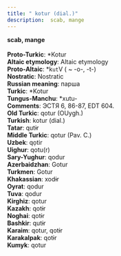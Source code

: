 ```yaml
---
title: " kotur (dial.)"
description:  scab, mange
---
```

<strong> scab, mange</strong><br><br>
<strong>Proto-Turkic</strong>:  *Kotur<br>
<strong>Altaic etymology</strong>:  Altaic etymology<br>
<strong> Proto-Altaic</strong>:  *k`ut`V ( ~ -o-, -t-)<br>
<strong>Nostratic</strong>:  Nostratic<br>
<strong>Russian meaning</strong>:  парша<br>
<strong>Turkic</strong>:  *Kotur<br>
<strong>Tungus-Manchu</strong>:  *xutu-<br>
<strong>Comments</strong>:  ЭСТЯ 6, 86-87, EDT 604.<br>
<strong>Old Turkic</strong>:  qotur (OUygh.)<br>
<strong>Turkish</strong>:  kotur (dial.)<br>
<strong>Tatar</strong>:  qutɨr<br>
<strong>Middle Turkic</strong>:  qotur (Pav. C.)<br>
<strong>Uzbek</strong>:  qọtir<br>
<strong>Uighur</strong>:  qotu(r)<br>
<strong>Sary-Yughur</strong>:  qodur<br>
<strong>Azerbaidzhan</strong>:  Gotur<br>
<strong>Turkmen</strong>:  Gotur<br>
<strong>Khakassian</strong>:  xodɨr<br>
<strong>Oyrat</strong>:  qodur<br>
<strong>Tuva</strong>:  qodur<br>
<strong>Kirghiz</strong>:  qotur<br>
<strong>Kazakh</strong>:  qotɨr<br>
<strong>Noghai</strong>:  qotɨr<br>
<strong>Bashkir</strong>:  qutɨr<br>
<strong>Karaim</strong>:  qotur, qotɨr<br>
<strong>Karakalpak</strong>:  qotɨr<br>
<strong>Kumyk</strong>:  qotur<br>


